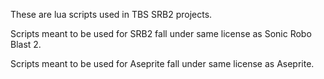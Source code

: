 These are lua scripts used in TBS SRB2 projects.

Scripts meant to be used for SRB2 fall under same license as Sonic Robo Blast 2.

Scripts meant to be used for Aseprite fall under same license as Aseprite. 